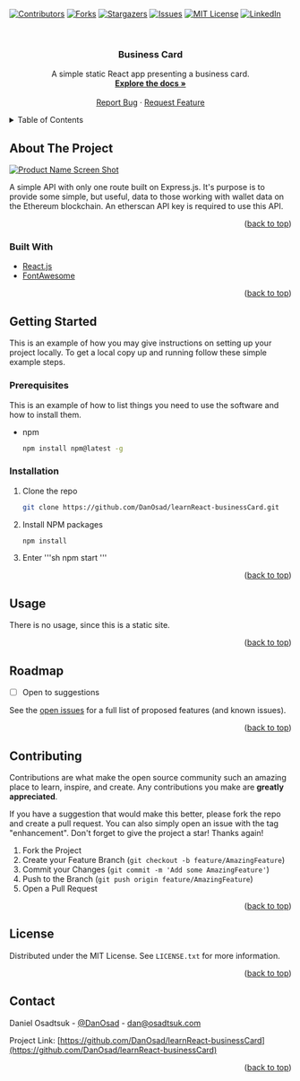 <div id="top"></div>
<!--
*** Thanks for checking out the Best-README-Template. If you have a suggestion
*** that would make this better, please fork the repo and create a pull request
*** or simply open an issue with the tag "enhancement".
*** Don't forget to give the project a star!
*** Thanks again! Now go create something AMAZING! :D
-->



<!-- PROJECT SHIELDS -->
<!--
*** I'm using markdown "reference style" links for readability.
*** Reference links are enclosed in brackets [ ] instead of parentheses ( ).
*** See the bottom of this document for the declaration of the reference variables
*** for contributors-url, forks-url, etc. This is an optional, concise syntax you may use.
*** https://www.markdownguide.org/basic-syntax/#reference-style-links
-->
[![Contributors][contributors-shield]][contributors-url]
[![Forks][forks-shield]][forks-url]
[![Stargazers][stars-shield]][stars-url]
[![Issues][issues-shield]][issues-url]
[![MIT License][license-shield]][license-url]
[![LinkedIn][linkedin-shield]][linkedin-url]



<!-- PROJECT LOGO -->
<br />
<div align="center">
  <!-- <a href="https://github.com/DanOsad/learnReact-businessCard">
    <img src="images/logo.png" alt="Logo" width="80" height="80">
  </a> -->

<h3 align="center">Business Card</h3>

  <p align="center">
    A simple static React app presenting a business card.
    <br />
    <a href="https://github.com/DanOsad/learnReact-businessCard"><strong>Explore the docs »</strong></a>
    <br />
    <br />
    <!-- <a href="http://eth.osadtsuk.com/">View Demo</a>
    · -->
    <a href="https://github.com/DanOsad/learnReact-businessCard/issues">Report Bug</a>
    ·
    <a href="https://github.com/DanOsad/learnReact-businessCard/issues">Request Feature</a>
  </p>
</div>



<!-- TABLE OF CONTENTS -->
<details>
  <summary>Table of Contents</summary>
  <ol>
    <li>
      <a href="#about-the-project">About The Project</a>
      <ul>
        <li><a href="#built-with">Built With</a></li>
      </ul>
    </li>
    <li>
      <a href="#getting-started">Getting Started</a>
      <ul>
        <li><a href="#prerequisites">Prerequisites</a></li>
        <li><a href="#installation">Installation</a></li>
      </ul>
    </li>
    <li><a href="#usage">Usage</a></li>
    <li><a href="#roadmap">Roadmap</a></li>
    <li><a href="#contributing">Contributing</a></li>
    <li><a href="#license">License</a></li>
    <li><a href="#contact">Contact</a></li>
    <li><a href="#acknowledgments">Acknowledgments</a></li>
  </ol>
</details>



<!-- ABOUT THE PROJECT -->
## About The Project

[![Product Name Screen Shot][product-screenshot]](https://example.com)

A simple API with only one route built on Express.js. It's purpose is to provide some simple, but useful, data to those working with wallet data on the Ethereum blockchain. An etherscan API key is required to use this API.

<p align="right">(<a href="#top">back to top</a>)</p>



### Built With

<!-- * [Node.js](https://nodejs.org/)
* [Express.js](https://expressjs.com/) -->
* [React.js](https://reactjs.org/)
* [FontAwesome](https://fontawesome.com/)

<p align="right">(<a href="#top">back to top</a>)</p>



<!-- GETTING STARTED -->
## Getting Started

This is an example of how you may give instructions on setting up your project locally.
To get a local copy up and running follow these simple example steps.

### Prerequisites

This is an example of how to list things you need to use the software and how to install them.
* npm
  ```sh
  npm install npm@latest -g
  ```

### Installation

<!-- 1. Get a free API Key at [https://etherscan.io/](https://etherscan.io/apis) -->
1. Clone the repo
   ```sh
   git clone https://github.com/DanOsad/learnReact-businessCard.git
   ```
2. Install NPM packages
   ```sh
   npm install
   ```
4. Enter 
    '''sh 
    npm start
    '''

<p align="right">(<a href="#top">back to top</a>)</p>



<!-- USAGE EXAMPLES -->
## Usage

There is no usage, since this is a static site.

<p align="right">(<a href="#top">back to top</a>)</p>



<!-- ROADMAP -->
## Roadmap

- [ ] Open to suggestions
<!-- - [ ] Retrieve and display historical value data on commonly accessed wallet addresses -->

See the [open issues](https://github.com/DanOsad/learnReact-businessCard/issues) for a full list of proposed features (and known issues).

<p align="right">(<a href="#top">back to top</a>)</p>



<!-- CONTRIBUTING -->
## Contributing

Contributions are what make the open source community such an amazing place to learn, inspire, and create. Any contributions you make are **greatly appreciated**.

If you have a suggestion that would make this better, please fork the repo and create a pull request. You can also simply open an issue with the tag "enhancement".
Don't forget to give the project a star! Thanks again!

1. Fork the Project
2. Create your Feature Branch (`git checkout -b feature/AmazingFeature`)
3. Commit your Changes (`git commit -m 'Add some AmazingFeature'`)
4. Push to the Branch (`git push origin feature/AmazingFeature`)
5. Open a Pull Request

<p align="right">(<a href="#top">back to top</a>)</p>



<!-- LICENSE -->
## License

Distributed under the MIT License. See `LICENSE.txt` for more information.

<p align="right">(<a href="#top">back to top</a>)</p>



<!-- CONTACT -->
## Contact

Daniel Osadtsuk - [@DanOsad](https://twitter.com/DanOsad) - dan@osadtsuk.com

Project Link: [https://github.com/DanOsad/learnReact-businessCard](https://github.com/DanOsad/learnReact-businessCard)

<p align="right">(<a href="#top">back to top</a>)</p>

<!-- MARKDOWN LINKS & IMAGES -->
<!-- https://www.markdownguide.org/basic-syntax/#reference-style-links -->
[contributors-shield]: https://img.shields.io/github/contributors/DanOsad/learnReact-businessCard.svg?style=for-the-badge
[contributors-url]: https://github.com/DanOsad/learnReact-businessCard/graphs/contributors
[forks-shield]: https://img.shields.io/github/forks/DanOsad/learnReact-businessCard.svg?style=for-the-badge
[forks-url]: https://github.com/DanOsad/learnReact-businessCard/network/members
[stars-shield]: https://img.shields.io/github/stars/DanOsad/learnReact-businessCard.svg?style=for-the-badge
[stars-url]: https://github.com/DanOsad/learnReact-businessCard/stargazers
[issues-shield]: https://img.shields.io/github/issues/DanOsad/learnReact-businessCard.svg?style=for-the-badge
[issues-url]: https://github.com/DanOsad/learnReact-businessCard/issues
[license-shield]: https://img.shields.io/github/license/DanOsad/learnReact-businessCard.svg?style=for-the-badge
[license-url]: https://github.com/DanOsad/learnReact-businessCard/blob/master/LICENSE.txt
[linkedin-shield]: https://img.shields.io/badge/-LinkedIn-black.svg?style=for-the-badge&logo=linkedin&colorB=555
[linkedin-url]: https://www.linkedin.com/in/dan-osadtsuk/
[product-screenshot]: https://i.imgur.com/ibVcIix.png
